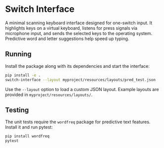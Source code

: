 # Switch Interface

A minimal scanning keyboard interface designed for one-switch input. It highlights keys on a virtual keyboard, listens for press signals via microphone input, and sends the selected keys to the operating system. Predictive word and letter suggestions help speed up typing.

## Running

Install the package along with its dependencies and start the interface:

```bash
pip install -e .
switch-interface --layout myproject/resources/layouts/pred_test.json
```

Use the `--layout` option to load a custom JSON layout. Example layouts are provided in `myproject/resources/layouts/`.

## Testing

The unit tests require the `wordfreq` package for predictive text features. Install it and run pytest:

```bash
pip install wordfreq
pytest
```

